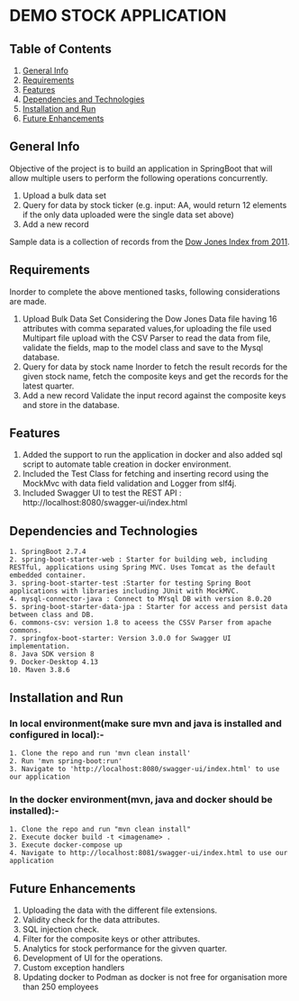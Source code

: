 # DEMO STOCK APPLICATION
## Table of Contents
1. [General Info](#general-info)
2. [Requirements](#requirements)
3. [Features](#features)
4. [Dependencies and Technologies](#dependencies-and-technologies)
5. [Installation and Run](#installation-and-run)
6. [Future Enhancements](#future-enhancements)

## General Info

Objective of the project is to build an application in SpringBoot that will allow multiple users to perform the following operations concurrently.

1. Upload a bulk data set
2. Query for data by stock ticker (e.g. input: AA, would return 12 elements if the only data uploaded were the single data set above)
3. Add a new record

Sample data is a collection of records from the [Dow Jones Index from 2011](http://archive.ics.uci.edu/ml/datasets/Dow+Jones+Index#). 

## Requirements

Inorder to complete the above mentioned tasks, following considerations are made.
1. Upload Bulk Data Set
Considering the Dow Jones Data file having 16 attributes with comma separated values,for uploading the file used Multipart file upload with the CSV Parser to read the data from file, validate the fields, map to the model class and save to the Mysql database.  
2. Query for data by stock name
Inorder to fetch the result records for the given stock name, fetch the composite keys and get the records for the latest quarter.
3. Add a new record
Validate the input record against the composite keys and store in the database.

## Features

1. Added the support to run the application in docker and also added sql script to automate table creation in docker environment.
2. Included the Test Class for fetching and inserting record using the MockMvc with data field validation and Logger from slf4j.
3. Included Swagger UI to test the REST API : http://localhost:8080/swagger-ui/index.html


## Dependencies and Technologies

	1. SpringBoot 2.7.4
	2. spring-boot-starter-web : Starter for building web, including RESTful, applications using Spring MVC. Uses Tomcat as the default embedded container.
	3. spring-boot-starter-test :Starter for testing Spring Boot applications with libraries including JUnit with MockMVC.
	4. mysql-connector-java : Connect to MYsql DB with version 8.0.20
	5. spring-boot-starter-data-jpa : Starter for access and persist data between class and DB.
	6. commons-csv: version 1.8 to aceess the CSSV Parser from apache commons.
	7. springfox-boot-starter: Version 3.0.0 for Swagger UI implementation.
	8. Java SDK version 8 
	9. Docker-Desktop 4.13
	10. Maven 3.8.6

## Installation and Run

### In local environment(make sure mvn and java is installed and configured in local):-
	1. Clone the repo and run 'mvn clean install'
	2. Run 'mvn spring-boot:run'
	3. Navigate to 'http://localhost:8080/swagger-ui/index.html' to use our application
	
### In the docker environment(mvn, java and docker should be installed):-
	1. Clone the repo and run "mvn clean install"
	2. Execute docker build -t <imagename> .
	3. Execute docker-compose up
	4. Navigate to http://localhost:8081/swagger-ui/index.html to use our application

## Future Enhancements

1. Uploading the data with the different file extensions.
2. Validity check for the data attributes.
3. SQL injection check.
4. Filter for the composite keys or other attributes.
5. Analytics for stock performance for the givven quarter.
6. Development of UI for the operations.
7. Custom exception handlers
8. Updating docker to Podman as docker is not free for organisation more than 250 employees 
